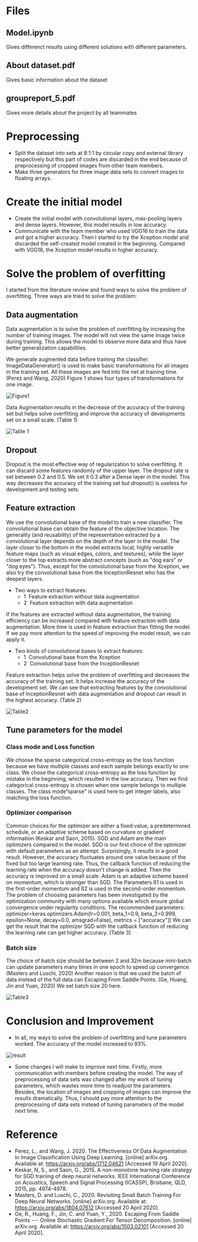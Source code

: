 # Files
## Model.ipynb 
  Gives differenct results using different solutions with different parameters.
## About dataset.pdf
  Gives basic information about the dataset
## groupreport_5.pdf
  Gives more details about the project by all teammates

# Preprocessing
* Split the dataset into sets at 8:1:1 by circular copy and external library respectively but this part of codes are discarded in the end because of preprocessing of cropped images from other team members.
 
* Make three generators for three image data sets to convert images to floating arrays.

# Create the initial model
* Create the initial model with convolutional layers, max-pooling layers and dense layers. However, this model results in low accuracy.
 
*  Communicate with the team member who used VGG16 to train the data and got a higher accuracy. Then I started to try the Xception model and discarded the self-created model created in the beginning. Compared with VGG16, the Xception model results in higher accuracy. 
	 
# Solve the problem of overfitting
I started from the literature review and found ways to solve the problem of overfitting. Three ways are tried to solve the problem:
 
## Data augmentation 
Data augmentation is to solve the problem of overfitting by increasing the number of training images. The model will not view the same image twice during training. This allows the model to observe more data and thus have better generalization capabilities.

We generate augmented data before training the classifier. ImageDataGenerator() is used to make basic transformations for all images in the training set. All these images are fed into the net at training time. (Perez and Wang, 2020) Figure 1 shows four types of transformations for one image. 

![Figure1](https://raw.githubusercontent.com/Jasmine216/Fine-grained-image-classification-Dog-Breeds/pictures/image.jpg)

Data Augmentation results in the decrease of the accuracy of the training set but helps solve overfitting and improve the accuracy of developments set on a small scale. (Table 1) 

![Table 1](https://raw.githubusercontent.com/Jasmine216/Fine-grained-image-classification-Dog-Breeds/pictures/table1.png)

## Dropout 
Dropout is the most effective way of regularization to solve overfitting. It can discard some features randomly of the upper layer. The dropout rate is set between 0.2 and 0.5. We set it 0.3 after a Dense layer in the model. This way decreases the accuracy of the training set but dropout() is useless for development and testing sets. 
## Feature extraction 
We use the convolutional base of the model to train a new classifier. The convolutional base can obtain the feature of the objective location. The generality (and reusability) of the representation extracted by a convolutional layer depends on the depth of the layer in the model. The layer closer to the bottom in the model extracts local, highly versatile feature maps (such as visual edges, colors, and textures), while the layer closer to the top extracts more abstract concepts (such as "dog ears" or "dog eyes"). Thus, except for the convolutional base from the Xception, we also try the convolutional base from the InceptionResnet who has the deepest layers. 
* Two ways to extract features: 
	* 1  Feature extraction without data augmentation 
	* 2  Feature extraction with data augmentation 

If the features are extracted without data augmentation, the training efficiency can be increased compared with feature extraction with data augmentation. More time is used in feature extraction than fitting the model. If we pay more attention to the speed of improving the model result, we can apply it. 
* Two kinds of convolutional bases to extract features: 
	* 1  Convolutional base from the Xception 
	* 2  Convolutional base from the InceptionResnet 

Feature extraction helps solve the problem of overfitting and decreases the accuracy of the training set. It helps increase the accuracy of the development set. We can see that extracting features by the convolutional base of InceptionResnet with data augmentation and dropout can result in the highest accuracy. (Table 2) 

![Table2](https://raw.githubusercontent.com/Jasmine216/Fine-grained-image-classification-Dog-Breeds/pictures/table2.png)

## Tune parameters for the model
### Class mode and Loss function 
We choose the sparse categorical cross-entropy as the loss function because we have multiple classes and each sample belongs exactly to one class. We chose the categorical cross-entropy as the loss function by mistake in the beginning, which resulted in the low accuracy. Then we find categorical cross-entropy is chosen when one sample belongs to multiple classes. The class mode“sparse" is used here to get integer labels, also matching the loss function.  
### Optimizer comparison 
Common choices for the optimizer are either a fixed value, a predetermined schedule, or an adaptive scheme based on curvature or gradient information (Keskar and Saon, 2015). SGD and Adam are the main optimizers compared in the model. 
SGD is our first choice of the optimizer with default parameters as an attempt. Surprisingly, it results in a good result. However, the accuracy fluctuates around one value because of the fixed but too large learning rate. Thus, the callback function of reducing the learning rate when the accuracy doesn't change is added. Then the accuracy is improved on a small scale.
Adam is an adaptive scheme based on momentum, which is stronger than SGD. The Parameters ß1 is used in the first-order momentum and ß2 is used in the second-order momentum. The problem of choosing parameters has been investigated by the optimization community with many options available which ensure global convergence under regularity conditions. The recommended parameters: 
optimizer=keras.optimizers.Adam(lr=0.001, beta_1=0.9, beta_2=0.999, epsilon=None, decay=0.0, amsgrad=False), metrics = ["accuracy"]) 
We can get the result that the optimizer SGD with the callback function of reducing the learning rate can get higher accuracy. (Table 3) 

### Batch size 
The choice of batch size should be between 2 and 32m because mini-batch can update parameters many times in one epoch to speed up convergence. (Masters and Luschi, 2020) Another reason is that we used the batch of data instead of the full data can Escaping From Saddle Points. (Ge, Huang, Jin and Yuan, 2020) We set batch size 20 here. 

![Table3](https://raw.githubusercontent.com/Jasmine216/Fine-grained-image-classification-Dog-Breeds/pictures/table3.png)
 
# Conclusion and Improvement

* In all, my ways to solve the problem of overfitting and tune parameters worked. The accuracy of the model increased to 93%.

![result](https://raw.githubusercontent.com/Jasmine216/Fine-grained-image-classification-Dog-Breeds/pictures/result.png)
 
* Some changes I will make to improve next time. Firstly, more communication with members before creating the model. The way of preprocessing of data sets was changed after my work of tuning parameters, which wastes more time to readjust the parameters. Besides, the location of images and cropping of images can improve the results dramatically. Thus, I should pay more attention to the preprocessing of data sets instead of tuning parameters of the model next time.
 
 
# Reference
* Perez, L., and Wang, J. 2020. The Effectiveness Of Data Augmentation In Image Classification Using Deep Learning. [online] arXiv.org. Available at: <https://arxiv.org/abs/1712.04621> [Accessed 19 April 2020]. 
* Keskar, N, S., and Saon, G., 2015. A non-monotone learning rate strategy for SGD training of deep neural networks. IEEE International Conference on Acoustics, Speech and Signal Processing (ICASSP), Brisbane, QLD, 2015, pp. 4974-4978.
* Masters, D. and Luschi, C., 2020. Revisiting Small Batch Training For Deep Neural Networks. [online] arXiv.org. Available at: <https://arxiv.org/abs/1804.07612> [Accessed 20 April 2020]. 
* Ge, R., Huang, F., Jin, C. and Yuan, Y., 2020. Escaping From Saddle Points --- Online Stochastic Gradient For Tensor Decomposition. [online] arXiv.org. Available at: <https://arxiv.org/abs/1503.02101> [Accessed 20 April 2020]. 
